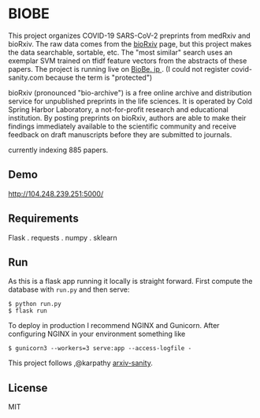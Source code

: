 

# BIOBE 

This project organizes COVID-19 SARS-CoV-2 preprints from medRxiv and bioRxiv. The raw data comes from the [bioRxiv](https://connect.biorxiv.org/relate/content/181) page, but this project makes the data searchable, sortable, etc. The "most similar" search uses an exemplar SVM trained on tfidf feature vectors from the abstracts of these papers. The project is running live on [BioBe. ip ](http://104.248.239.251:5000). (I could not register covid-sanity.com because the term is "protected")

bioRxiv (pronounced "bio-archive") is a free online archive and distribution service for unpublished preprints in the life sciences. It is operated by Cold Spring Harbor Laboratory, a not-for-profit research and educational institution. By posting preprints on bioRxiv, authors are able to make their findings immediately available to the scientific community and receive feedback on draft manuscripts before they are submitted to journals.

currently indexing 885 papers.




## Demo 
http://104.248.239.251:5000/
 
 
## Requirements

Flask
. requests
. numpy
. sklearn

## Run

As this is a flask app running it locally is straight forward. First compute the database with `run.py` and then serve:

```
$ python run.py
$ flask run
```

To deploy in production I recommend NGINX and Gunicorn. After configuring NGINX in your environment something like

```
$ gunicorn3 --workers=3 serve:app --access-logfile -
```



This project follows ,@karpathy
[arxiv-sanity](https://github.com/karpathy/arxiv-sanity-preserver).


## License


MIT
